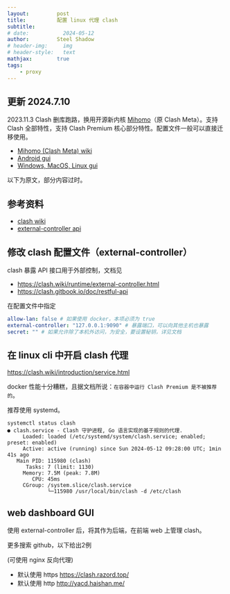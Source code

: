 ```yaml
---
layout:         post
title:          配置 linux 代理 clash 
subtitle:
# date:           2024-05-12
author:         Steel Shadow
# header-img:     img
# header-style:   text
mathjax:        true
tags:
    - proxy
---
```


## 更新 2024.7.10

2023.11.3 Clash 删库跑路，换用开源新内核 [Mihomo](https://github.com/MetaCubeX/mihomo)（原 Clash Meta）。支持 Clash 全部特性，支持 Clash Premium 核心部分特性。配置文件一般可以直接迁移使用。

+ [Mihomo (Clash Meta) wiki](https://wiki.metacubex.one)
+ [Android gui](https://github.com/MetaCubeX/ClashMetaForAndroid)
+ [Windows, MacOS, Linux gui](https://github.com/clash-verge-rev/clash-verge-rev)

以下为原文，部分内容过时。

## 参考资料

+ [clash wiki](https://clash.wiki/)
+ [external-controller api](https://clash.gitbook.io/doc)

## 修改 clash 配置文件（external-controller）

clash 暴露 API 接口用于外部控制，文档见

+ <https://clash.wiki/runtime/external-controller.html>
+ <https://clash.gitbook.io/doc/restful-api>

在配置文件中指定

```yaml
allow-lan: false # 如果使用 docker，本项必须为 true
external-controller: "127.0.0.1:9090" # 暴露端口，可以向其他主机也暴露
secret: "" # 如果允许除了本机外访问，为安全，要设置秘钥，详见文档
```

## 在 linux cli 中开启 clash 代理

<https://clash.wiki/introduction/service.html>

docker 性能十分糟糕，且据文档所说：`在容器中运行 Clash Premium 是不被推荐的`。

推荐使用 systemd。

```shell
systemctl status clash
● clash.service - Clash 守护进程, Go 语言实现的基于规则的代理.
     Loaded: loaded (/etc/systemd/system/clash.service; enabled; preset: enabled)
     Active: active (running) since Sun 2024-05-12 09:28:00 UTC; 1min 41s ago
   Main PID: 115980 (clash)
      Tasks: 7 (limit: 1130)
     Memory: 7.5M (peak: 7.8M)
        CPU: 45ms
     CGroup: /system.slice/clash.service
             └─115980 /usr/local/bin/clash -d /etc/clash
```

## web dashboard GUI

使用 external-controller 后，将其作为后端，在前端 web 上管理 clash。

更多搜索 github，以下给出2例

(可使用 nginx 反向代理)

+ 默认使用 https <https://clash.razord.top/>
+ 默认使用 http <http://yacd.haishan.me/>
